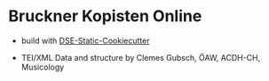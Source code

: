 # Bruckner Kopisten Online


* build with [DSE-Static-Cookiecutter](https://github.com/acdh-ch/dse-static-cookiecutter)

* TEI/XML Data and structure by Clemes Gubsch, ÖAW, ACDH-CH, Musicology